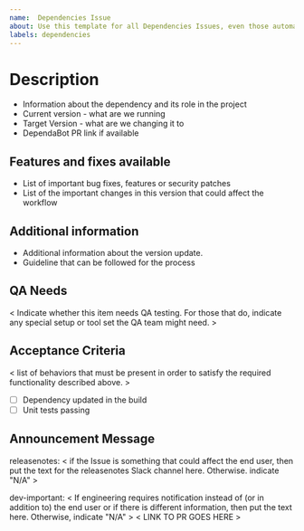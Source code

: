 ```yaml
---
name:  Dependencies Issue
about: Use this template for all Dependencies Issues, even those automatically generated
labels: dependencies
---
```


# Description
- Information about the dependency and its role in the project
- Current version - what are we running
- Target Version - what are we changing it to
- DependaBot PR link if available

## Features and fixes available
- List of important bug fixes, features or security patches
- List of the important changes in this version that could affect the workflow

## Additional information
- Additional information about the version update.
- Guideline that can be followed for the process

## QA Needs
< Indicate whether this item needs QA testing. For those that do, indicate any special setup or tool set the QA team might need. >

## Acceptance Criteria
< list of behaviors that must be present in order to satisfy the required functionality described above. >
- [ ] Dependency updated in the build
- [ ] Unit tests passing

## Announcement Message
releasenotes: < if the Issue is something that could affect the end user, then put the text for the releasenotes Slack channel here. Otherwise. indicate "N/A" >

dev-important: < If engineering requires notification instead of (or in addition to) the end user or if there is different information, then put the text here. Otherwise, indicate "N/A" >
< LINK TO PR GOES HERE >
